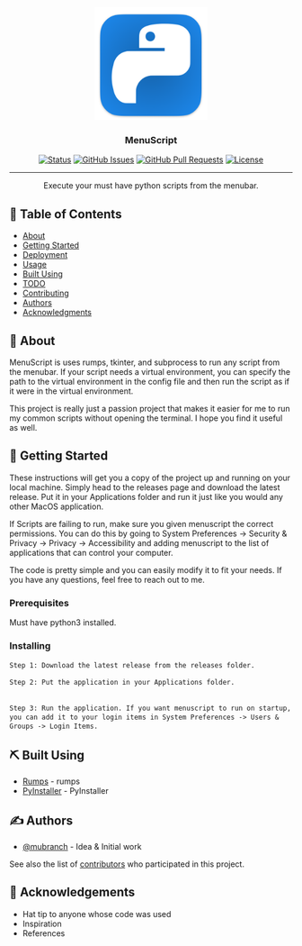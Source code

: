 <p align="center">
  <a href="" rel="noopener">
 <img width=200px height=200px src="https://raw.githubusercontent.com/mubranch/menuscript/master/menuscript/resources/imgs/icon.png" alt="Project logo"></a>
</p>

<h3 align="center">MenuScript</h3>

<div align="center">

[![Status](https://img.shields.io/badge/status-active-success.svg)]()
[![GitHub Issues](https://img.shields.io/github/issues/kylelobo/The-Documentation-Compendium.svg)](https://github.com/mubranch/menuscript/issues)
[![GitHub Pull Requests](https://img.shields.io/github/issues-pr/kylelobo/The-Documentation-Compendium.svg)](https://github.com/mubranch/menuscript/pulls)
[![License](https://img.shields.io/badge/license-MIT-blue.svg)](/LICENSE)

</div>

---

<p align="center"> Execute your must have python scripts from the menubar.
    <br> 
</p>

## 📝 Table of Contents

- [About](#about)
- [Getting Started](#getting_started)
- [Deployment](#deployment)
- [Usage](#usage)
- [Built Using](#built_using)
- [TODO](../TODO.md)
- [Contributing](../CONTRIBUTING.md)
- [Authors](#authors)
- [Acknowledgments](#acknowledgement)

## 🧐 About <a name = "about"></a>

MenuScript is uses rumps, tkinter, and subprocess to run any script from the menubar. If your script needs a virtual environment, you can specify the path to the virtual environment in the config file and then
run the script as if it were in the virtual environment.

This project is really just a passion project that makes it easier for me to run my common scripts without opening the terminal. I hope you find it useful as well.

## 🏁 Getting Started <a name = "getting_started"></a>

These instructions will get you a copy of the project up and running on your local machine. Simply head to the releases page and download the latest release. Put it in your Applications folder and run it just like you would any other MacOS application. 

If Scripts are failing to run, make sure you given menuscript the correct permissions. You can do this by going to System Preferences -> Security & Privacy -> Privacy -> Accessibility and adding menuscript to the list of applications that can control your computer.

The code is pretty simple and you can easily modify it to fit your needs. If you have any questions, feel free to reach out to me.

### Prerequisites

Must have python3 installed.

### Installing

```
Step 1: Download the latest release from the releases folder.
```

```
Step 2: Put the application in your Applications folder.

```

```

Step 3: Run the application. If you want menuscript to run on startup, you can add it to your login items in System Preferences -> Users & Groups -> Login Items.

```

## ⛏️ Built Using <a name = "built_using"></a>

- [Rumps](https://rumps.readthedocs.io/en/latest/) - rumps
- [PyInstaller](https://pyinstaller.org/en/stable/) - PyInstaller

## ✍️ Authors <a name = "authors"></a>

- [@mubranch](https://github.com/mubranch) - Idea & Initial work

See also the list of [contributors](https://github.com/mubranch/menuscript/contributors) who participated in this project.

## 🎉 Acknowledgements <a name = "acknowledgement"></a>

- Hat tip to anyone whose code was used
- Inspiration
- References
